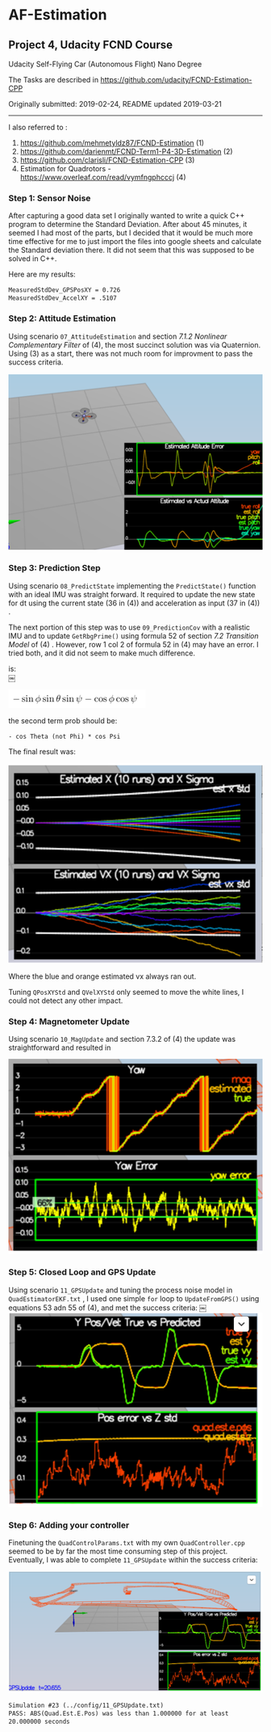# AF-Estimation
## Project 4, Udacity FCND Course 
Udacity Self-Flying Car (Autonomous Flight) Nano Degree  

The Tasks are described in https://github.com/udacity/FCND-Estimation-CPP

Originally submitted: 2019-02-24, README updated 2019-03-21 
____

I also referred to :
1. https://github.com/mehmetyldz87/FCND-Estimation (1)
2. https://github.com/darienmt/FCND-Term1-P4-3D-Estimation (2)
3. https://github.com/clarisli/FCND-Estimation-CPP (3)
4. Estimation for Quadrotors -  https://www.overleaf.com/read/vymfngphcccj (4)


### Step 1: Sensor Noise

After capturing  a good data set I originally wanted to write a quick C++ program to determine the Standard Deviation. After about 45 minutes, it seemed I had most of the parts, but I decided that it would be much more time effective for me to just import the files into google sheets and calculate the Standard deviation there. It did not seem that this was supposed to be solved in C++. 

Here are my results:

```
MeasuredStdDev_GPSPosXY = 0.726
MeasuredStdDev_AccelXY = .5107
```


### Step 2: Attitude Estimation

Using scenario `07_AttitudeEstimation` and section *7.1.2 Nonlinear Complementary Filter* of (4), the most succinct solution was via Quaternion. Using (3) as a start, there was not much room for improvment to pass the success criteria.

![image1](./images/image1.png)

### Step 3: Prediction Step

Using scenario `08_PredictState` implementing the `PredictState()` function with an ideal IMU was straight forward. It required to update the  new state for dt using the current state (36 in (4)) and acceleration as input (37 in (4)) .  

The next portion of this step was to use `09_PredictionCov` with a realistic IMU and to update  `GetRbgPrime()` using formula 52 of section *7.2 Transition Model* of (4) . However, row 1 col 2 of formula 52 in (4) may have an error. I tried both, and it did not seem to make much difference.

is:  
￼


![image2a](./images/image2a.png)

the second term prob should be:   
```
- cos Theta (not Phi) * cos Psi
```

The final result was:


![image3](./images/image3.png)


Where the blue and orange estimated vx always ran out.

Tuning `QPosXYStd` and `QVelXYStd` only seemed to move the white lines, I could not detect any other impact.


### Step 4: Magnetometer Update

Using scenario  `10_MagUpdate`  and section 7.3.2 of (4) the update was straightforward and resulted in  

![image4](./images/image4.png)

### Step 5: Closed Loop and GPS Update

Using scenario `11_GPSUpdate` and tuning  the process noise model in `QuadEstimatorEKF.txt` , I used one simple `for` loop to `UpdateFromGPS()` using equations 53 adn 55 of (4), and met the success criteria:
￼
![image5](./images/image5.png)

### Step 6: Adding your controller

Finetuning the `QuadControlParams.txt` with my own `QuadController.cpp` seemed to be by far the most time consuming step of this project. Eventually, I was able to complete  `11_GPSUpdate` within the success criteria:

![image6](./images/image6.png)

```
Simulation #23 (../config/11_GPSUpdate.txt)
PASS: ABS(Quad.Est.E.Pos) was less than 1.000000 for at least 20.000000 seconds
```
